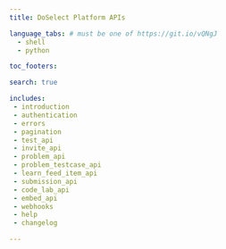 ```yaml
---
title: DoSelect Platform APIs

language_tabs: # must be one of https://git.io/vQNgJ
  - shell
  - python

toc_footers:

search: true

includes:
 - introduction
 - authentication
 - errors
 - pagination
 - test_api
 - invite_api
 - problem_api
 - problem_testcase_api
 - learn_feed_item_api
 - submission_api
 - code_lab_api
 - embed_api
 - webhooks
 - help
 - changelog

---
```

